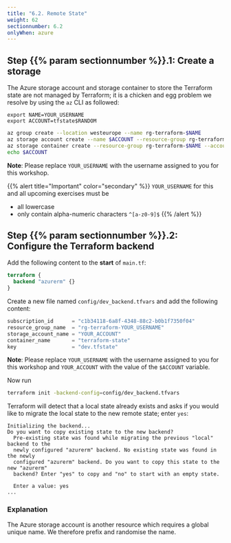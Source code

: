 ```yaml
---
title: "6.2. Remote State"
weight: 62
sectionnumber: 6.2
onlyWhen: azure
---
```



## Step {{% param sectionnumber %}}.1: Create a storage

The Azure storage account and storage container to store the Terraform state are not managed by Terraform; it is a
chicken and egg problem we resolve by using the `az` CLI as followed:
```
export NAME=YOUR_USERNAME
export ACCOUNT=tfstate$RANDOM
```
```bash
az group create --location westeurope --name rg-terraform-$NAME
az storage account create --name $ACCOUNT --resource-group rg-terraform-$NAME
az storage container create --resource-group rg-terraform-$NAME --account-name $ACCOUNT --name terraform-state --public-access off --auth-mode login
echo $ACCOUNT
```

**Note**: Please replace `YOUR_USERNAME` with the username assigned to you for this workshop.

{{% alert title="Important" color="secondary" %}}
`YOUR_USERNAME` for this and all upcoming exercises must be

* all lowercase
* only contain alpha-numeric characters `^[a-z0-9]$`
{{% /alert %}}


## Step {{% param sectionnumber %}}.2: Configure the Terraform backend

Add the following content to the **start** of `main.tf`:
```terraform
terraform {
  backend "azurerm" {}
}
```

Create a new file named `config/dev_backend.tfvars` and add the following content:
```terraform
subscription_id      = "c1b34118-6a8f-4348-88c2-b0b1f7350f04"
resource_group_name  = "rg-terraform-YOUR_USERNAME"
storage_account_name = "YOUR_ACCOUNT"
container_name       = "terraform-state"
key                  = "dev.tfstate"
```

**Note**: Please replace `YOUR_USERNAME` with the username assigned to you for this workshop and `YOUR_ACCOUNT`
with the value of the `$ACCOUNT` variable.

Now run
```bash
terraform init -backend-config=config/dev_backend.tfvars
```

Terraform will detect that a local state already exists and asks if you would like to migrate
the local state to the new remote state; enter `yes`:

```
Initializing the backend...
Do you want to copy existing state to the new backend?
  Pre-existing state was found while migrating the previous "local" backend to the
  newly configured "azurerm" backend. No existing state was found in the newly
  configured "azurerm" backend. Do you want to copy this state to the new "azurerm"
  backend? Enter "yes" to copy and "no" to start with an empty state.

  Enter a value: yes
...
```


### Explanation

The Azure storage account is another resource which requires a global unique name. We therefore prefix and randomise
the name.

